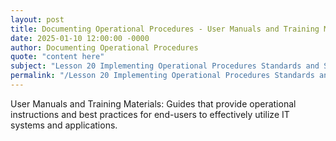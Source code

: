 ```yaml
---
layout: post
title: Documenting Operational Procedures - User Manuals and Training Materials
date: 2025-01-10 12:00:00 -0000
author: Documenting Operational Procedures
quote: "content here"
subject: "Lesson 20 Implementing Operational Procedures Standards and Specifications"
permalink: "/Lesson 20 Implementing Operational Procedures Standards and Specifications/Documenting Operational Procedures/Documenting Operational Procedures - User Manuals and Training Materials"
---
```


User Manuals and Training Materials: Guides that provide operational instructions and best practices for end-users to effectively utilize IT systems and applications.
